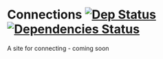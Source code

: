 # Connections [![Dep Status](https://david-dm.org/Gum-Joe/Connections.svg)](https://david-dm.org/Gum-Joe/Connections) [![Dependencies Status](https://travis-ci.org/Gum-Joe/Connections.svg?branch=latestREAL)](https://travis-ci.org/Gum-Joe/Connections)
A site for connecting - coming soon
